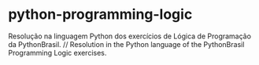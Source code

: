 # python-programming-logic
Resolução na linguagem Python dos exercícios de Lógica de Programação da PythonBrasil. // Resolution in the Python language of the PythonBrasil Programming Logic exercises.

